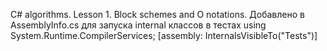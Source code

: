 C# algorithms. Lesson 1. Block schemes and O notations.
Добавлено в AssemblyInfo.cs для запуска internal классов в тестах
using System.Runtime.CompilerServices;
[assembly: InternalsVisibleTo("Tests")]


